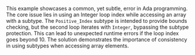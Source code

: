This example showcases a common, yet subtle, error in Ada programming. The core issue lies in using an Integer loop index while accessing an array with a subtype.  The `Positive_Index` subtype is intended to provide bounds checking, but the second loop iterates with `Integer`, bypassing the subtype protection. This can lead to unexpected runtime errors if the loop index goes beyond 10.  The solution demonstrates the importance of consistency in using subtypes when accessing array elements.